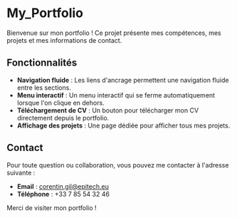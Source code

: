 # My_Portfolio

Bienvenue sur mon portfolio ! Ce projet présente mes compétences, mes projets et mes informations de contact.

## Fonctionnalités

- **Navigation fluide** : Les liens d'ancrage permettent une navigation fluide entre les sections.
- **Menu interactif** : Un menu interactif qui se ferme automatiquement lorsque l'on clique en dehors.
- **Téléchargement de CV** : Un bouton pour télécharger mon CV directement depuis le portfolio.
- **Affichage des projets** : Une page dédiée pour afficher tous mes projets.

## Contact

Pour toute question ou collaboration, vous pouvez me contacter à l'adresse suivante :

- **Email** : corentin.gil@epitech.eu
- **Téléphone** : +33 7 85 54 32 46

Merci de visiter mon portfolio !